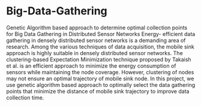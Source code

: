 # Big-Data-Gathering
Genetic Algorithm based approach to determine optimal collection points for Big Data Gathering in Distributed Sensor Networks
Energy- efficient data gathering in densely distributed sensor networks is a demanding area of research. Among the various techniques of data acquisition, the mobile sink approach is highly suitable in densely distributed sensor networks. The clustering-based Expectation Minimization technique proposed by Takaish et al. is an efficient approach to minimize the energy consumption of sensors while maintaining the node coverage. However, clustering of nodes may not ensure an optimal trajectory of mobile sink node. In this project, we use genetic algorithm based approach to optimally select the data gathering points that minimize the distance of mobile sink trajectory to improve data collection time.
